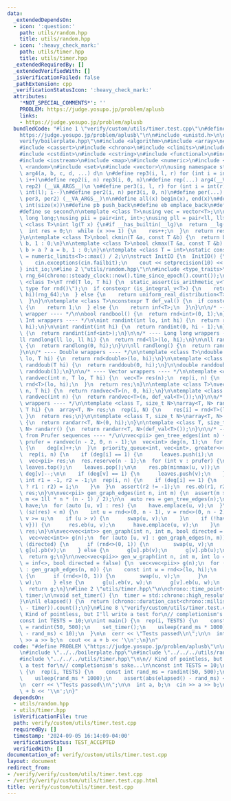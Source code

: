 ```yaml
---
data:
  _extendedDependsOn:
  - icon: ':question:'
    path: utils/random.hpp
    title: utils/random.hpp
  - icon: ':heavy_check_mark:'
    path: utils/timer.hpp
    title: utils/timer.hpp
  _extendedRequiredBy: []
  _extendedVerifiedWith: []
  _isVerificationFailed: false
  _pathExtension: cpp
  _verificationStatusIcon: ':heavy_check_mark:'
  attributes:
    '*NOT_SPECIAL_COMMENTS*': ''
    PROBLEM: https://judge.yosupo.jp/problem/aplusb
    links:
    - https://judge.yosupo.jp/problem/aplusb
  bundledCode: "#line 1 \"verify/custom/utils/timer.test.cpp\"\n#define PROBLEM \"\
    https://judge.yosupo.jp/problem/aplusb\"\n\n#include <unistd.h>\n\n#line 1 \"\
    verify/boilerplate.hpp\"\n#include <algorithm>\n#include <array>\n#include <bitset>\n\
    #include <cassert>\n#include <chrono>\n#include <climits>\n#include <cmath>\n\
    #include <cstdint>\n#include <cstring>\n#include <functional>\n#include <iomanip>\n\
    #include <iostream>\n#include <map>\n#include <numeric>\n#include <queue>\n#include\
    \ <random>\n#include <set>\n#include <vector>\n\nusing namespace std;\n\n#define\
    \ arg4(a, b, c, d, ...) d\n \n#define rep3(i, l, r) for (int i = int(l); i < int(r);\
    \ i++)\n#define rep2(i, n) rep3(i, 0, n)\n#define rep(...) arg4(__VA_ARGS__, rep3,\
    \ rep2) (__VA_ARGS__)\n \n#define per3(i, l, r) for (int i = int(r) - 1; i >=\
    \ int(l); i--)\n#define per2(i, n) per3(i, 0, n)\n#define per(...) arg4(__VA_ARGS__,\
    \ per3, per2) (__VA_ARGS__)\n\n#define all(x) begin(x), end(x)\n#define sz(x)\
    \ int(size(x))\n#define pb push_back\n#define eb emplace_back\n#define fi first\n\
    #define se second\n\ntemplate <class T>\nusing vec = vector<T>;\n\nusing ll =\
    \ long long;\nusing pii = pair<int, int>;\nusing pll = pair<ll, ll>;\n\ntemplate\
    \ <class T>\nint lg(T x) {\n#if __has_builtin(__lg)\n  return __lg(x);\n#else\n\
    \  int res = 0;\n  while (x >>= 1) {\n    res++;\n  }\n  return res;\n#endif\n\
    }\n\ntemplate <class T>\nbool ckmin(T &a, const T &b) {\n  return b < a ? a =\
    \ b, 1 : 0;\n}\n\ntemplate <class T>\nbool ckmax(T &a, const T &b) {\n  return\
    \ b > a ? a = b, 1 : 0;\n}\n\ntemplate <class T = int>\nstatic constexpr T inf\
    \ = numeric_limits<T>::max() / 2;\n\nstruct InitIO {\n  InitIO() {\n    cin.tie(0)->sync_with_stdio(0);\n\
    \    cin.exceptions(cin.failbit);\n    cout << setprecision(10) << fixed;\n  }\n\
    } init_io;\n#line 2 \"utils/random.hpp\"\n\n#include <type_traits>\n\nmt19937_64\
    \ rng_64(chrono::steady_clock::now().time_since_epoch().count());\n\ntemplate\
    \ <class T>\nT rnd(T lo, T hi) {\n  static_assert(is_arithmetic_v<T>, \"Invalid\
    \ type for rnd()\");\n  if constexpr (is_integral_v<T>) {\n    return uniform_int_distribution<T>(lo,\
    \ hi)(rng_64);\n  } else {\n    return uniform_real_distribution<T>(lo, hi)(rng_64);\n\
    \  }\n}\n\ntemplate <class T>\nconstexpr T def_val() {\n  if constexpr (is_floating_point_v<T>)\
    \ {\n    return 1;\n  } else {\n    return inf<T>;\n  }\n}\n\n/* ---- Boolean\
    \ wrapper ---- */\n\nbool randbool() {\n  return rnd<int>(0, 1);\n}\n\n/* ----\
    \ Int wrappers ---- */\n\nint randint(int lo, int hi) {\n  return rnd<int>(lo,\
    \ hi);\n}\n\nint randint(int hi) {\n  return randint(0, hi - 1);\n}\n\nint randint()\
    \ {\n  return randint(inf<int>);\n}\n\n/* ---- Long long wrappers ---- */\n\n\
    ll randlong(ll lo, ll hi) {\n  return rnd<ll>(lo, hi);\n}\n\nll randlong(ll hi)\
    \ {\n  return randlong(0, hi);\n}\n\nll randlong() {\n  return randlong(inf<ll>);\n\
    }\n\n/* ---- Double wrappers ---- */\n\ntemplate <class T>\ndouble randdoub(T\
    \ lo, T hi) {\n  return rnd<double>(lo, hi);\n}\n\ntemplate <class T>\ndouble\
    \ randdoub(T hi) {\n  return randdoub(0, hi);\n}\n\ndouble randdoub() {\n  return\
    \ randdoub(1);\n}\n\n/* ---- Vector wrappers ---- */\n\ntemplate <class T>\nvec<T>\
    \ randvec(int n, T lo, T hi) {\n  vec<T> res(n);\n  rep(i, n) {\n    res[i] =\
    \ rnd<T>(lo, hi);\n  }\n  return res;\n}\n\ntemplate <class T>\nvec<T> randvec(int\
    \ n, T hi) {\n  return randvec<T>(n, 0, hi);\n}\n\ntemplate <class T>\nvec<T>\
    \ randvec(int n) {\n  return randvec<T>(n, def_val<T>());\n}\n\n/* ---- Array\
    \ wrappers ---- */\n\ntemplate <class T, size_t N>\narray<T, N> randarr(T lo,\
    \ T hi) {\n  array<T, N> res;\n  rep(i, N) {\n    res[i] = rnd<T>(lo, hi);\n \
    \ }\n  return res;\n}\n\ntemplate <class T, size_t N>\narray<T, N> randarr(T hi)\
    \ {\n  return randarr<T, N>(0, hi);\n}\n\ntemplate <class T, size_t N>\narray<T,\
    \ N> randarr() {\n  return randarr<T, N>(def_val<T>());\n}\n\n/* ---- Graph generation\
    \ from Prufer sequences ---- */\n\nvec<pii> gen_tree_edges(int n) {\n  const vec<int>\
    \ prufer = randvec(n - 2, 0, n - 1);\n  vec<int> deg(n, 1);\n  for (int x : prufer)\
    \ {\n    deg[x]++;\n  }\n  priority_queue<int, vec<int>, greater<>> leaves;\n\
    \  rep(i, n) {\n    if (deg[i] == 1) {\n      leaves.push(i);\n    }\n  }\n\n\
    \  vec<pii> res;\n  res.reserve(n - 1);\n  for (int v : prufer) {\n    int u =\
    \ leaves.top();\n    leaves.pop();\n\n    res.pb(minmax(u, v));\n    deg[u]--,\
    \ deg[v]--;\n\n    if (deg[v] == 1) {\n      leaves.push(v);\n    }\n  }\n\n \
    \ int r1 = -1, r2 = -1;\n  rep(i, n) {\n    if (deg[i] == 1) {\n      (r1 == -1\
    \ ? r1 : r2) = i;\n    }\n  }\n  assert(r2 != -1);\n  res.eb(r1, r2);\n\n  return\
    \ res;\n}\n\nvec<pii> gen_graph_edges(int n, int m) {\n  assert(m >= n - 1 &&\
    \ m <= 1ll * n * (n - 1) / 2);\n\n  auto res = gen_tree_edges(n);\n  set<pii>\
    \ have;\n  for (auto [u, v] : res) {\n    have.emplace(u, v);\n  }\n\n  while\
    \ (sz(res) < m) {\n    int u = rnd<>(0, n - 1), v = rnd<>(0, n - 2);\n    v +=\
    \ v >= u;\n    if (u > v) {\n      swap(u, v);\n    }\n    if (!have.count({u,\
    \ v})) {\n      res.eb(u, v);\n      have.emplace(u, v);\n    }\n  }\n  return\
    \ res;\n}\n\nvec<vec<int>> gen_graph(int n, int m, bool directed = false) {\n\
    \  vec<vec<int>> g(n);\n  for (auto [u, v] : gen_graph_edges(n, m)) {\n    if\
    \ (directed) {\n      if (rnd<>(0, 1)) {\n        swap(u, v);\n      }\n     \
    \ g[u].pb(v);\n    } else {\n      g[u].pb(v);\n      g[v].pb(u);\n    }\n  }\n\
    \  return g;\n}\n\nvec<vec<pii>> gen_w_graph(int n, int m, int lo = 1, int hi\
    \ = inf<>, bool directed = false) {\n  vec<vec<pii>> g(n);\n  for (auto [u, v]\
    \ : gen_graph_edges(n, m)) {\n    const int w = rnd<>(lo, hi);\n    if (directed)\
    \ {\n      if (rnd<>(0, 1)) {\n        swap(u, v);\n      }\n      g[u].eb(v,\
    \ w);\n    } else {\n      g[u].eb(v, w);\n      g[v].eb(u, w);\n    }\n  }\n\
    \  return g;\n}\n#line 2 \"utils/timer.hpp\"\n\nchrono::time_point<chrono::high_resolution_clock>\
    \ timer;\n\nvoid set_timer() {\n  timer = std::chrono::high_resolution_clock::now();\n\
    }\n\nll elapsed() {\n  return (chrono::duration_cast<chrono::milliseconds>(chrono::high_resolution_clock::now()\
    \ - timer)).count();\n}\n#line 8 \"verify/custom/utils/timer.test.cpp\"\n\n//\
    \ Kind of pointless, but I'll write a test for\n// completionism's sake...\n\n\
    const int TESTS = 10;\n\nint main() {\n  rep(i, TESTS) {\n    const int rand_ms\
    \ = randint(50, 500);\n    set_timer();\n    usleep(rand_ms * 1000);\n    assert(abs(elapsed()\
    \ - rand_ms) < 10);\n  }\n\n  cerr << \"Tests passed\\n\";\n\n  int a, b;\n  cin\
    \ >> a >> b;\n  cout << a + b << '\\n';\n}\n"
  code: "#define PROBLEM \"https://judge.yosupo.jp/problem/aplusb\"\n\n#include <unistd.h>\n\
    \n#include \"../../boilerplate.hpp\"\n#include \"../../../utils/random.hpp\"\n\
    #include \"../../../utils/timer.hpp\"\n\n// Kind of pointless, but I'll write\
    \ a test for\n// completionism's sake...\n\nconst int TESTS = 10;\n\nint main()\
    \ {\n  rep(i, TESTS) {\n    const int rand_ms = randint(50, 500);\n    set_timer();\n\
    \    usleep(rand_ms * 1000);\n    assert(abs(elapsed() - rand_ms) < 10);\n  }\n\
    \n  cerr << \"Tests passed\\n\";\n\n  int a, b;\n  cin >> a >> b;\n  cout << a\
    \ + b << '\\n';\n}"
  dependsOn:
  - utils/random.hpp
  - utils/timer.hpp
  isVerificationFile: true
  path: verify/custom/utils/timer.test.cpp
  requiredBy: []
  timestamp: '2024-09-05 16:14:09-04:00'
  verificationStatus: TEST_ACCEPTED
  verifiedWith: []
documentation_of: verify/custom/utils/timer.test.cpp
layout: document
redirect_from:
- /verify/verify/custom/utils/timer.test.cpp
- /verify/verify/custom/utils/timer.test.cpp.html
title: verify/custom/utils/timer.test.cpp
---
```

